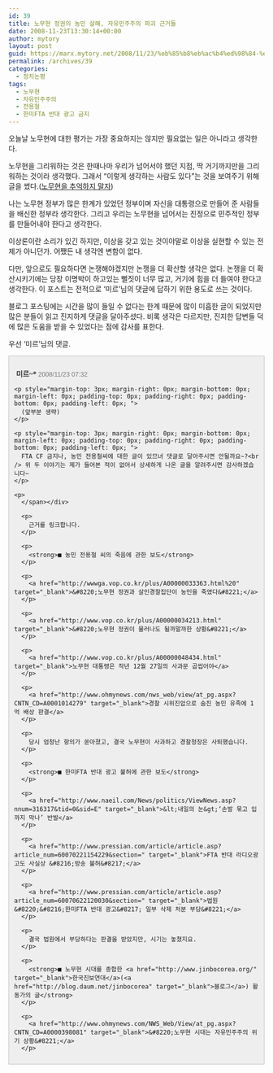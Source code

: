 ```yaml
---
id: 39
title: 노무현 정권의 농민 살해, 자유민주주의 파괴 근거들
date: 2008-11-23T13:30:14+00:00
author: mytory
layout: post
guid: https://marx.mytory.net/2008/11/23/%eb%85%b8%eb%ac%b4%ed%98%84-%ec%a0%95%ea%b6%8c%ec%9d%98-%eb%86%8d%eb%af%bc-%ec%82%b4%ed%95%b4-%ec%9e%90%ec%9c%a0%eb%af%bc%ec%a3%bc%ec%a3%bc%ec%9d%98-%ed%8c%8c%ea%b4%b4-%ea%b7%bc%ea%b1%b0%eb%93%a4/
permalink: /archives/39
categories:
  - 정치논평
tags:
  - 노무현
  - 자유민주주의
  - 전용철
  - 한미FTA 반대 광고 금지
---
```

오늘날 노무현에 대한 평가는 가장 중요하지는 않지만 필요없는 일은 아니라고 생각한다.

노무현을 그리워하는 것은 한때나마 우리가 넘어서야 했던 지점, 딱 거기까지만을 그리워하는 것이라 생각했다. 그래서 “이렇게 생각하는 사람도 있다”는 것을 보여주기 위해 글을 썼다.(<a href="http://spar2003.tistory.com/26" target="_blank" title="[http://spar2003.tistory.com/26]로 이동합니다.">노무현을 추억하지 말자</a>)

나는 노무현 정부가 많은 한계가 있었던 정부이며 자신을 대통령으로 만들어 준 사람들을 배신한 정부라 생각한다. 그리고 우리는 노무현을 넘어서는 진정으로 민주적인 정부를 만들어내야 한다고 생각한다. 

이상론이란 소리가 있긴 하지만, 이상을 갖고 있는 것이야말로 이상을 실현할 수 있는 전제가 아니던가. 어쨌든 내 생각엔 변함이 없다.

다만, 앞으로도 필요하다면 논쟁해야겠지만 논쟁을 더 확산할 생각은 없다. 논쟁을 더 확산시키기에는 당장 이명박이 하고있는 뻘짓이 너무 많고, 거기에 힘을 더 들여야 한다고 생각한다. 이 포스트는 전적으로 ‘미르’님의 댓글에 답하기 위한 용도로 쓰는 것이다.</p> 

블로그 포스팅에는 시간을 많이 들일 수 없다는 한계 때문에 많이 미흡한 글이 되었지만 많은 분들이 읽고 진지하게 댓글을 달아주셨다. 비록 생각은 다르지만, 진지한 답변들 덕에 많은 도움을 받을 수 있었다는 점에 감사를 표한다.

우선 ‘미르’님의 댓글.

<div class="txc-textbox" style="border-top-style: solid; border-right-style: solid; border-bottom-style: solid; border-left-style: solid; border-top-width: 1px; border-right-width: 1px; border-bottom-width: 1px; border-left-width: 1px; border-top-color: rgb(193, 193, 193); border-right-color: rgb(193, 193, 193); border-bottom-color: rgb(193, 193, 193); border-left-color: rgb(193, 193, 193); background-color: rgb(238, 238, 238); padding-top: 10px; padding-right: 10px; padding-bottom: 10px; padding-left: 10px; ">
  <p>
     <span class="Apple-style-span" style="color: rgb(102, 102, 102); font-family: Dotum; "><span class="name" style="color: rgb(102, 102, 102); font-weight: bold; "><a href="http://mirr.byus.net/" onclick="return openLinkInNewWindow(this)" style="text-decoration: none; color: rgb(51, 51, 51); font-weight: bold; ">미르~*</a></span> <span class="date" style="font: normal normal normal 0.9em/normal Verdana, Helvetica, Arial, Gulim, sans-serif; color: rgb(119, 119, 119); ">2008/11/23 07:32</span> <span class="control"><a href="http://spar2003.tistory.com/26#comment466556" class="address" style="color: rgb(51, 51, 51); background-image: url(http://cfs.tistory.com/custom/blog/28/286732/skin/images/btnAddress.gif); background-repeat: no-repeat; background-attachment: initial; -webkit-background-clip: initial; -webkit-background-origin: initial; background-color: initial; padding-left: 24px; padding-bottom: 2px; text-decoration: none; background-position: initial initial; "> </a> <a href="http://spar2003.tistory.com/26#" onclick="deleteComment(466556); return false;" class="modify" style="color: rgb(51, 51, 51); background-image: url(http://cfs.tistory.com/custom/blog/28/286732/skin/images/btnModifyDelete.gif); background-repeat: no-repeat; background-attachment: initial; -webkit-background-clip: initial; -webkit-background-origin: initial; background-color: initial; padding-left: 24px; padding-bottom: 2px; text-decoration: none; background-position: initial initial; "> </a></span></span>
  </p>
  
  <p>
    <span class="Apple-style-span" style="color: rgb(102, 102, 102); font-family: Dotum; "> 
    
    <p style="margin-top: 3px; margin-right: 0px; margin-bottom: 0px; margin-left: 0px; padding-top: 0px; padding-right: 0px; padding-bottom: 0px; padding-left: 0px; ">
      (앞부분 생략)
    </p>
    
    <p style="margin-top: 3px; margin-right: 0px; margin-bottom: 0px; margin-left: 0px; padding-top: 0px; padding-right: 0px; padding-bottom: 0px; padding-left: 0px; ">
      FTA CF 금지나, 농민 전용철씨에 대한 글이 있므녀 댓글로 달아주시면 안될까요~?<br /> 위 두 이야기는 제가 들어본 적이 없어서 상세하게 나온 글을 알려주시면 감사하겠습니다~
    </p>
    
    <p>
      </span></div> 
      
      <p>
        근거를 링크합니다.
      </p>
      
      <p>
        <strong>■ 농민 전용철 씨의 죽음에 관한 보도</strong>
      </p>
      
      <p>
        <a href="http://wwwga.vop.co.kr/plus/A00000033363.html%20" target="_blank">&#8220;노무현 정권과 살인경찰집단이 농민을 죽였다&#8221;</a>
      </p>
      
      <p>
        <a href="http://www.vop.co.kr/plus/A00000034213.html" target="_blank">&#8220;노무현 정권이 물러나도 될까말까한 상황&#8221;</a>
      </p>
      
      <p>
        <a href="http://www.vop.co.kr/plus/A00000048434.html" target="_blank">노무현 대통령은 작년 12월 27일의 사과문 곱씹어야</a>
      </p>
      
      <p>
        <a href="http://www.ohmynews.com/nws_web/view/at_pg.aspx?CNTN_CD=A0001014279" target="_blank">경찰 시위진압으로 숨진 농민 유족에 1억 배상 판결</a>
      </p>
      
      <p>
        당시 엄청난 항의가 쏟아졌고, 결국 노무현이 사과하고 경찰청장은 사퇴했습니다.
      </p>
      
      <p>
        <strong>■ 한미FTA 반대 광고 불허에 관한 보도</strong>
      </p>
      
      <p>
        <a href="http://www.naeil.com/News/politics/ViewNews.asp?nnum=316317&tid=0&sid=E" target="_blank">&lt;내일의 눈&gt;‘손발 묶고 입까지 막나’ 반발</a>
      </p>
      
      <p>
        <a href="http://www.pressian.com/article/article.asp?article_num=60070221154229&section=" target="_blank">FTA 반대 라디오광고도 사실상 &#8216;방송 불허&#8217;</a>
      </p>
      
      <p>
        <a href="http://www.pressian.com/article/article.asp?article_num=60070622120030&section=" target="_blank">법원 &#8220;&#8216;한미FTA 반대 광고&#8217; 일부 삭제 처분 부당&#8221;</a>
      </p>
      
      <p>
        결국 법원에서 부당하다는 판결을 받았지만, 시기는 놓쳤지요.
      </p>
      
      <p>
        <strong>■ 노무현 시대를 종합한 <a href="http://www.jinbocorea.org/" target="_blank">한국진보연대</a>(<a href="http://blog.daum.net/jinbocorea" target="_blank">블로그</a>) 활동가의 글</strong>
      </p>
      
      <p>
        <a href="http://www.ohmynews.com/NWS_Web/View/at_pg.aspx?CNTN_CD=A0000398081" target="_blank">&#8220;노무현 시대는 자유민주주의 위기 상황&#8221;</a>
      </p>